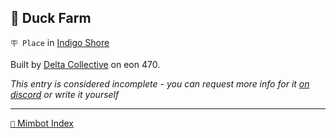 ## 🦆 Duck Farm

`🪧 Place` in [Indigo Shore](<https://zeithalt.github.io/r/indigo_shore.html>)

Built by [Delta Collective](<https://zeithalt.github.io/r/delta_collective.html>) on eon 470.

_This entry is considered incomplete - you can request more info for it [on discord](<https://discord.com/channels/562910943848169472/1173922660489633802>) or write it yourself_

<!---
keywords: dc, indigo shore
aliases: 
-->
----------
[`📑` Mimbot Index](<https://zeithalt.github.io/r/#7e10>)